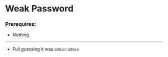 # Weak Password

### Prerequires:

- <a>Nothing</a>

-----------------

- Full guessing it was `admin:admin`
